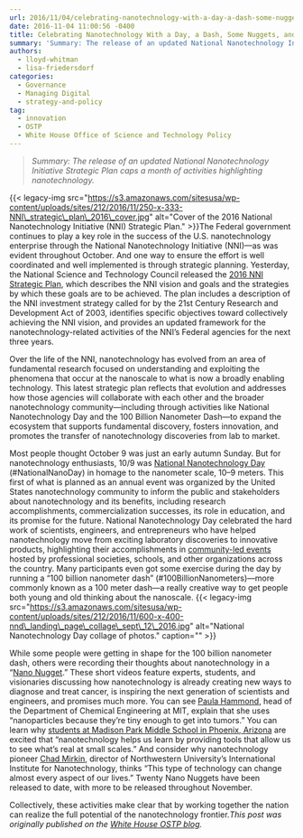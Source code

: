 ```yaml
---
url: 2016/11/04/celebrating-nanotechnology-with-a-day-a-dash-some-nuggets-and-a-plan.md
date: 2016-11-04 11:00:56 -0400
title: Celebrating Nanotechnology With a Day, a Dash, Some Nuggets, and a Plan
summary: 'Summary: The release of an updated National Nanotechnology Initiative Strategic Plan caps a month of activities highlighting nanotechnology. The Federal government continues to play a key role in the success of the U.S. nanotechnology enterprise through the National Nanotechnology Initiative (NNI)&mdash;as was'
authors:
  - lloyd-whitman
  - lisa-friedersdorf
categories:
  - Governance
  - Managing Digital
  - strategy-and-policy
tag:
  - innovation
  - OSTP
  - White House Office of Science and Technology Policy
---
```


> _Summary: The release of an updated National Nanotechnology Initiative Strategic Plan caps a month of activities highlighting nanotechnology._

{{< legacy-img src="https://s3.amazonaws.com/sitesusa/wp-content/uploads/sites/212/2016/11/250-x-333-NNI\_strategic\_plan\_2016\_cover.jpg" alt="Cover of the 2016 National Nanotechnology Initiative (NNI) Strategic Plan." >}}The Federal government continues to play a key role in the success of the U.S. nanotechnology enterprise through the National Nanotechnology Initiative (NNI)—as was evident throughout October. And one way to ensure the effort is well coordinated and well implemented is through strategic planning. Yesterday, the National Science and Technology Council released the <a href="http://www.nano.gov/2016StrategicPlan" target="_blank">2016 NNI Strategic Plan</a>, which describes the NNI vision and goals and the strategies by which these goals are to be achieved. The plan includes a description of the NNI investment strategy called for by the 21st Century Research and Development Act of 2003, identifies specific objectives toward collectively achieving the NNI vision, and provides an updated framework for the nanotechnology-related activities of the NNI’s Federal agencies for the next three years.

Over the life of the NNI, nanotechnology has evolved from an area of fundamental research focused on understanding and exploiting the phenomena that occur at the nanoscale to what is now a broadly enabling technology. This latest strategic plan reflects that evolution and addresses how those agencies will collaborate with each other and the broader nanotechnology community—including through activities like National Nanotechnology Day and the 100 Billion Nanometer Dash—to expand the ecosystem that supports fundamental discovery, fosters innovation, and promotes the transfer of nanotechnology discoveries from lab to market.

Most people thought October 9 was just an early autumn Sunday. But for nanotechnology enthusiasts, 10/9 was <a href="http://www.nano.gov/node/1657" target="_blank">National Nanotechnology Day</a> (#NationalNanoDay) in homage to the nanometer scale, 10–9 meters. This first of what is planned as an annual event was organized by the United States nanotechnology community to inform the public and stakeholders about nanotechnology and its benefits, including research accomplishments, commercialization successes, its role in education, and its promise for the future. National Nanotechnology Day celebrated the hard work of scientists, engineers, and entrepreneurs who have helped nanotechnology move from exciting laboratory discoveries to innovative products, highlighting their accomplishments in [community-led events](http://www.nano.gov/node/1641) hosted by professional societies, schools, and other organizations across the country. Many participants even got some exercise during the day by running a “100 billion nanometer dash” (#100BillionNanometers)—more commonly known as a 100 meter dash—a really creative way to get people both young and old thinking about the nanoscale. {{< legacy-img src="https://s3.amazonaws.com/sitesusa/wp-content/uploads/sites/212/2016/11/600-x-400-nnd\_landing\_page\_collage\_sept\_12\_2016.jpg" alt="National Nanotechnology Day collage of photos." caption="" >}} 

While some people were getting in shape for the 100 billion nanometer dash, others were recording their thoughts about nanotechnology in a “<a href="http://www.nano.gov/nanotv" target="_blank">Nano Nugget</a>.” These short videos feature experts, students, and visionaries discussing how nanotechnology is already creating new ways to diagnose and treat cancer, is inspiring the next generation of scientists and engineers, and promises much more. You can see [Paula Hammond](http://www.nano.gov/node/1678), head of the Department of Chemical Engineering at MIT, explain that she uses “nanoparticles because they’re tiny enough to get into tumors.” You can learn why <a href="http://www.nano.gov/node/1677" target="_blank">students at Madison Park Middle School in Phoenix, Arizona</a> are excited that “nanotechnology helps us learn by providing tools that allow us to see what’s real at small scales.” And consider why nanotechnology pioneer <a href="http://www.nano.gov/node/1689" target="_blank">Chad Mirkin</a>, director of Northwestern University&#8217;s International Institute for Nanotechnology, thinks “This type of technology can change almost every aspect of our lives.” Twenty Nano Nuggets have been released to date, with more to be released throughout November.

Collectively, these activities make clear that by working together the nation can realize the full potential of the nanotechnology frontier._This post was originally published on the [White House OSTP blog](https://www.whitehouse.gov/administration/eop/ostp/blog)._